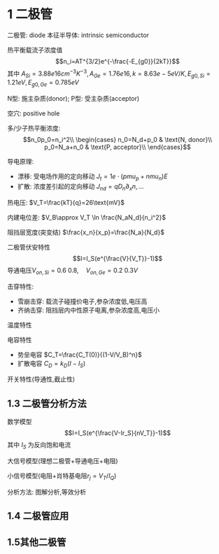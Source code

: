 # 1 二极管
二极管: diode
本征半导体: intrinsic semiconductor

热平衡载流子浓度值
$$n_i=AT^{3/2}e^{-\frac{-E_{g0}}{2kT}}$$
其中 $A_{Si}=3.88e16cm^{-3}K^{-3}, A_{Ge}=1.76e16,k=8.63e-5eV/K,E_{g0,Si}=1.21eV,E_{g0,Ge}=0.785eV$

N型: 施主杂质(donor); P型: 受主杂质(acceptor)

空穴: positive hole

多/少子热平衡浓度:
$$n_0p_0=n_i^2\\ \begin{cases}
    n_0=N_d+p_0 & \text{N, donor}\\
    p_0=N_a+n_0 & \text{P, acceptor}\\
\end{cases}$$

导电原理:
  - 漂移: 受电场作用的定向移动 $J_t=1e\cdot(pmu_p+nmu_n)E$
  - 扩散: 浓度差引起的定向移动 $J_{nd}=qD_n\partial_xn,...$

热电压: $V_T=\frac{kT}{q}=26\text{mV}$

内建电位差: $V_B\approx V_T \ln \frac{N_aN_d}{n_i^2}$

阻挡层宽度(突变结) $\frac{x_n}{x_p}=\frac{N_a}{N_d}$

二极管伏安特性
$$I=I_S(e^{\frac{V}{V_T}}-1)$$
导通电压$V_{on,Si}=0.6~0.8,\quad V_{on,Ge}=0.2~0.3V$

击穿特性:
  - 雪崩击穿: 载流子碰撞价电子,参杂浓度低,电压高
  - 齐纳击穿: 阻挡层内中性原子电离,参杂浓度高,电压小

温度特性

电容特性
  - 势垒电容 $C_T=\frac{C_T(0)}{(1-V/V_B)^n}$
  - 扩散电容 $C_D=k_D(I-I_S)$

开关特性(导通性,截止性)

## 1.3 二极管分析方法
数学模型
$$I=I_S(e^{\frac{V-Ir_S}{nV_T}}-1)$$
其中 $I_S$ 为反向饱和电流

大信号模型(理想二极管+导通电压+电阻)

小信号模型(电阻+肖特基电阻$r_j=V_T/I_Q$)

分析方法: 图解分析,等效分析

## 1.4 二极管应用
## 1.5其他二极管
